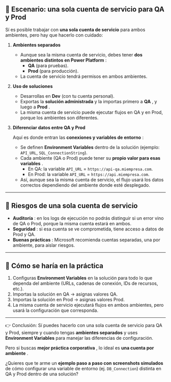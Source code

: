 ## 🔹 Escenario: una sola cuenta de servicio para QA y Prod

Sí es posible trabajar con **una sola cuenta de servicio** para ambos ambientes, pero hay que hacerlo con cuidado:

1. **Ambientes separados**

   * Aunque sea la misma cuenta de servicio, debes tener  **dos ambientes distintos en Power Platform** :
     * **QA** (para pruebas).
     * **Prod** (para producción).
   * La cuenta de servicio tendrá permisos en ambos ambientes.
2. **Uso de soluciones**

   * Desarrollas en **Dev** (con tu cuenta personal).
   * Exportas la **solución administrada** y la importas primero a  **QA** , y luego a  **Prod** .
   * La misma cuenta de servicio puede ejecutar flujos en QA y en Prod, porque los ambientes son diferentes.
3. **Diferenciar datos entre QA y Prod**

   Aquí es donde entran las  **conexiones y variables de entorno** :

   * Se definen **Environment Variables** dentro de la solución (ejemplo: `API_URL`, `SQL_ConnectionString`).
   * Cada ambiente (QA o Prod) puede tener su  **propio valor para esas variables** .
     * En QA: la variable `API_URL` = `https://api-qa.miempresa.com`.
     * En Prod: la variable `API_URL` = `https://api.miempresa.com`.
   * Así, aunque sea la misma cuenta de servicio, el flujo usará los datos correctos dependiendo del ambiente donde esté desplegado.

---

## 🔹 Riesgos de una sola cuenta de servicio

* **Auditoría** : en los logs de ejecución no podrás distinguir si un error vino de QA o Prod, porque la misma cuenta estará en ambos.
* **Seguridad** : si esa cuenta se ve comprometida, tiene acceso a datos de Prod y QA.
* **Buenas prácticas** : Microsoft recomienda cuentas separadas, una por ambiente, para aislar riesgos.

---

## 🔹 Cómo se haría en la práctica

1. Configuras **Environment Variables** en la solución para todo lo que dependa del ambiente (URLs, cadenas de conexión, IDs de recursos, etc.).
2. Importas la solución en QA → asignas valores QA.
3. Importas la solución en Prod → asignas valores Prod.
4. La misma cuenta de servicio ejecutará flujos en ambos ambientes, pero usará la configuración que corresponda.

---

👉 Conclusión: Sí puedes hacerlo con una sola cuenta de servicio para QA y Prod, siempre y cuando tengas **ambientes separados** y uses **Environment Variables** para manejar las diferencias de configuración.

Pero si buscas  **mejor práctica corporativa** , lo ideal es  **una cuenta por ambiente** .

¿Quieres que te arme un **ejemplo paso a paso con screenshots simulados** de cómo configurar una variable de entorno (ej. `DB_Connection`) distinta en QA y Prod dentro de una solución?
